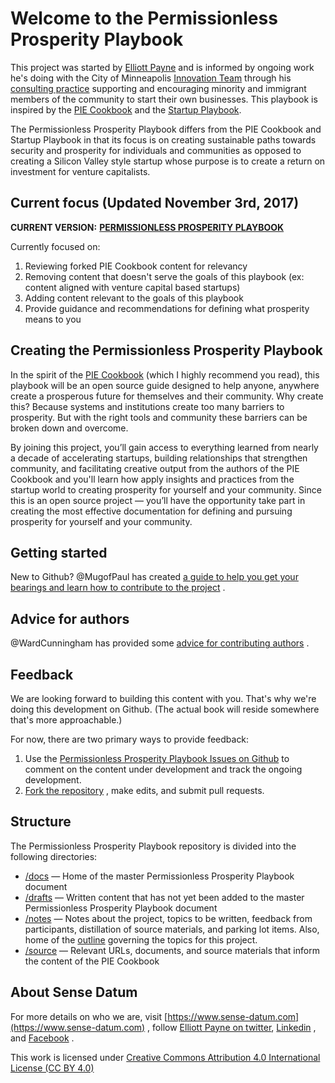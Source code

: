 # Welcome to the Permissionless Prosperity Playbook

This project was started by [Elliott Payne](https://elliottpayne.com) and is informed by ongoing work he's doing with the City of Minneapolis [Innovation Team](http://innovateminneapolis.com) through his [consulting practice](https://www.sense-datum.com) supporting and encouraging minority and immigrant members of the community to start their own businesses. This playbook is inspired by the [PIE Cookbook](https://github.com/piepdx/pie-cookbook) and the [Startup Playbook](http://playbook.samaltman.com).

The Permissionless Prosperity Playbook differs from the PIE Cookbook and Startup Playbook in that its focus is on creating sustainable paths towards security and prosperity for individuals and communities as opposed to creating a Silicon Valley style startup whose purpose is to create a return on investment for venture capitalists.

## Current focus (Updated November 3rd, 2017)

 **CURRENT VERSION:** **[PERMISSIONLESS PROSPERITY PLAYBOOK ](https://github.com/elliottpayne/permissionless-prosperity-playbook)** 

Currently focused on:

1. Reviewing forked PIE Cookbook content for relevancy
2. Removing content that doesn't serve the goals of this playbook (ex: content aligned with venture capital based startups)
3. Adding content relevant to the goals of this playbook
4. Provide guidance and recommendations for defining what prosperity means to you

## Creating the Permissionless Prosperity Playbook

In the spirit of the [PIE Cookbook](https://github.com/piepdx/pie-cookbook) (which I highly recommend you read), this playbook will be an open source guide designed to help anyone, anywhere create a prosperous future for themselves and their community. Why create this? Because systems and institutions create too many barriers to prosperity. But with the right tools and community these barriers can be broken down and overcome. 

By joining this project, you’ll gain access to everything learned from nearly a decade of accelerating startups, building relationships that strengthen community, and facilitating creative output from the authors of the PIE Cookbook and you'll learn how apply insights and practices from the startup world to creating prosperity for yourself and your community. Since this is an open source project — you’ll have the opportunity take part in creating the most effective documentation for defining and pursuing prosperity for yourself and your community.

## Getting started

New to Github? @MugofPaul has created [a guide to help you get your bearings and learn how to contribute to the project](https://github.com/piepdx/pie-cookbook/blob/master/notes/github/howto-github.md) .

## Advice for authors

@WardCunningham has provided some [advice for contributing authors](https://github.com/elliottpayne/permissionless-prosperity-playbook/blob/master/notes/github/howto-github.md) .

## Feedback

We are looking forward to building this content with you. That's why we're doing this development on Github. (The actual book will reside somewhere that's more approachable.)

For now, there are two primary ways to provide feedback:

1. Use the [Permissionless Prosperity Playbook Issues on Github](https://github.com/elliottpayne/permissionless-prosperity-playbook/issues) to comment on the content under development and track the ongoing development.
2.  [Fork the repository](https://github.com/elliottpayne/permissionless-prosperity-playbook/blob/master/notes/github/howto-github.md) , make edits, and submit pull requests.

## Structure

The Permissionless Prosperity Playbook repository is divided into the following directories:

- [/docs](https://github.com/elliottpayne/permissionless-prosperity-playbook/tree/master/docs) — Home of the master Permissionless Prosperity Playbook document
- [/drafts](https://github.com/elliottpayne/permissionless-prosperity-playbook/tree/master/drafts/) — Written content that has not yet been added to the master Permissionless Prosperity Playbook document
- [/notes](https://github.com/elliottpayne/permissionless-prosperity-playbook/tree/master/notes/) — Notes about the project, topics to be written, feedback from participants, distillation of source materials, and parking lot items. Also, home of the [outline](https://github.com/piepdx/pie-cookbook/blob/master/notes/outline.md) governing the topics for this project.
- [/source](https://github.com/elliottpayne/permissionless-prosperity-playbook/tree/master/source/) — Relevant URLs, documents, and source materials that inform the content of the PIE Cookbook

## About Sense Datum

For more details on who we are, visit [https://www.sense-datum.com](https://www.sense-datum.com) , follow [Elliott Payne on twitter](https://twitter.com/elliottlpayne), [Linkedin](http://www.linkedin.com/in/elliottpayne) , and [Facebook](http://www.facebook.com/13950542) .

This work is licensed under [Creative Commons Attribution 4.0 International License (CC BY 4.0)](https://github.com/elliottpayne/permissionless-prosperity-playbook/blob/master/LICENSE.txt)
